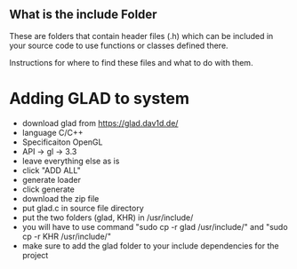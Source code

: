 ## What is the include Folder
These  are folders that contain header files (.h) which can be included in your source code to use functions or classes defined there.

Instructions for where to find these files and what to do with them.

# Adding GLAD to system
- download glad from https://glad.dav1d.de/
- language C/C++
- Specificaiton OpenGL
- API -> gl -> 3.3
- leave everything else as is
- click "ADD ALL"
- generate loader
- click generate
- download the zip file
- put glad.c in source file directory
- put the two folders (glad, KHR) in /usr/include/
- you will have to use command "sudo cp -r glad /usr/include/" and "sudo cp -r KHR /usr/include/"
- make sure to add the glad folder to your include dependencies for the project

